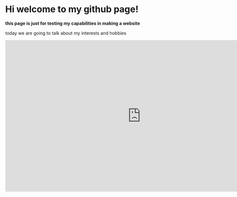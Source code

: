 # Hi welcome to my github page!
**this page is just for testing my capabilities in making a website**

today we are going to talk about my interests and hobbies

<iframe width="853" height="480" src="https://www.youtube.com/embed/89dGC8de0CA" title="Aerosmith - Dream On (Official Audio)" frameborder="0" allow="accelerometer; autoplay; clipboard-write; encrypted-media; gyroscope; picture-in-picture" allowfullscreen></iframe>
